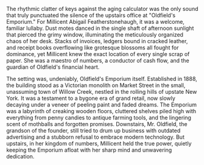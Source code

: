 The rhythmic clatter of keys against the aging calculator was the only sound that truly punctuated the silence of the upstairs office at "Oldfield's Emporium." For Millicent Abigail Featherstonehaugh, it was a welcome, familiar lullaby. Dust motes danced in the single shaft of afternoon sunlight that pierced the grimy window, illuminating the meticulously organized chaos of her desk. Stacks of invoices, ledgers bound in cracked leather, and receipt books overflowing like grotesque blossoms all fought for dominance, yet Millicent knew the exact location of every single scrap of paper. She was a maestro of numbers, a conductor of cash flow, and the guardian of Oldfield's financial heart.

The setting was, undeniably, Oldfield's Emporium itself. Established in 1888, the building stood as a Victorian monolith on Market Street in the small, unassuming town of Willow Creek, nestled in the rolling hills of upstate New York. It was a testament to a bygone era of grand retail, now slowly decaying under a veneer of peeling paint and faded dreams. The Emporium was a labyrinth of creaking wooden floors, cluttered shelves piled high with everything from penny candies to antique farming tools, and the lingering scent of mothballs and forgotten promises. Downstairs, Mr. Oldfield, the grandson of the founder, still tried to drum up business with outdated advertising and a stubborn refusal to embrace modern technology. But upstairs, in her kingdom of numbers, Millicent held the true power, quietly keeping the Emporium afloat with her sharp mind and unwavering dedication.
